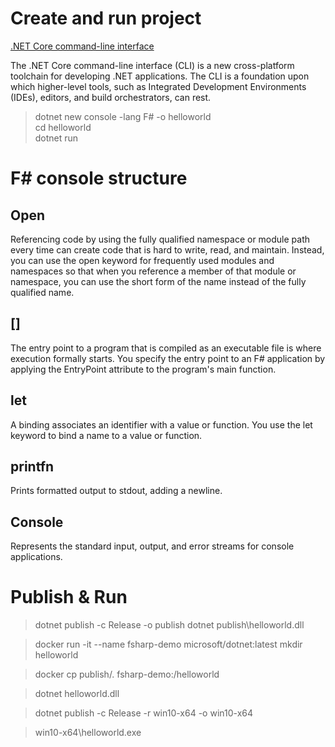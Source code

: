 # Create and run project

[.NET Core command-line interface](https://docs.microsoft.com/en-us/dotnet/core/tools/?tabs=netcore2)

The .NET Core command-line interface (CLI) is a new cross-platform toolchain for developing .NET applications. The CLI is a foundation upon which higher-level tools, such as Integrated Development Environments (IDEs), editors, and build orchestrators, can rest.

> dotnet new console -lang F# -o helloworld  
> cd helloworld  
> dotnet run

# F# console structure

## Open

Referencing code by using the fully qualified namespace or module path every time can create code that is hard to write, read, and maintain. Instead, you can use the open keyword for frequently used modules and namespaces so that when you reference a member of that module or namespace, you can use the short form of the name instead of the fully qualified name.

## [<EntryPoint>]
The entry point to a program that is compiled as an executable file is where execution formally starts. You specify the entry point to an F# application by applying the EntryPoint attribute to the program's main function. 

## let
A binding associates an identifier with a value or function. You use the let keyword to bind a name to a value or function.

## printfn
Prints formatted output to stdout, adding a newline.

## Console
Represents the standard input, output, and error streams for console applications.

# Publish & Run 

> dotnet publish -c Release -o publish
> dotnet publish\helloworld.dll

> docker run -it --name fsharp-demo microsoft/dotnet:latest
> mkdir helloworld

> docker cp publish/. fsharp-demo:/helloworld
  
> dotnet helloworld.dll

> dotnet publish -c Release -r win10-x64 -o win10-x64

> win10-x64\helloworld.exe
